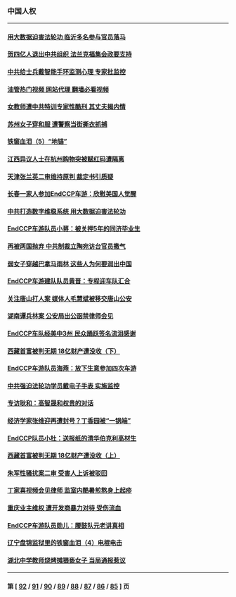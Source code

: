 ### 中国人权
---
#### [用大数据迫害法轮功 临沂多名参与官员落马](../../pages/ncid278/n13803374.md?08170045) 
#### [贺四亿人退出中共组织 法兰克福集会政要支持](../../pages/ncid278/n13803117.md?08170045) 
#### [中共给士兵戴智能手环监测心理 专家批监控](../../pages/ncid278/n13803076.md?08170045) 
#### [油管热门视频 网站代理 翻墙必看视频](http://209.222.30.114:81/youtube.html?08170045)
#### [女教师遭中共特训专家性酷刑 其丈夫揭内情](../../pages/ncid278/n13802924.md?08170045) 
#### [苏州女子穿和服 遭警察当街撕衣抓捕](../../pages/ncid278/n13802941.md?08170045) 
#### [铁窗血泪（5）“地锚”](../../pages/ncid278/n13801004.md?08170045) 
#### [江西异议人士在杭州购物突被赋红码遭隔离](../../pages/ncid278/n13802167.md?08170045) 
#### [天津张兰英二审维持原判 裁定书引质疑](../../pages/ncid278/n13802123.md?08170045) 
#### [长春一家人参加EndCCP车游：欣慰美国人觉醒](../../pages/ncid278/n13801543.md?08170045) 
#### [中共打造数字维稳系统 用大数据迫害法轮功](../../pages/ncid278/n13799087.md?08170045) 
#### [EndCCP车游队员小蒋：被关押5年的同济毕业生](../../pages/ncid278/n13801538.md?08170045) 
#### [再被两国抛弃 中共制裁立陶宛访台官员撒气](../../pages/ncid278/n13801476.md?08170045) 
#### [弱女子穿越巴拿马雨林 这些人为何要润出中国](../../pages/ncid278/n13801261.md?08170045) 
#### [EndCCP车游建队队员黄晋：专程迎车队汇合](../../pages/ncid278/n13800298.md?08170045) 
#### [关注唐山打人案 媒体人毛慧斌被移交唐山公安](../../pages/ncid278/n13801163.md?08170045) 
#### [湖南谭兵林案 公安局出公函禁律师会见](../../pages/ncid278/n13801154.md?08170045) 
#### [EndCCP车队经美中3州 民众踊跃签名流泪感谢](../../pages/ncid278/n13800967.md?08170045) 
#### [西藏首富被判无期 18亿财产遭没收（下）](../../pages/ncid278/n13800872.md?08170045) 
#### [EndCCP车游队员海燕：放下生意参加四次车游](../../pages/ncid278/n13800772.md?08170045) 
#### [中共强迫法轮功学员戴电子手表 实施监控](../../pages/ncid278/n13800403.md?08170045) 
#### [专访耿和：高智晟和权贵的对话](../../pages/ncid278/n13800480.md?08170045) 
#### [经济学家张维迎再遭封号？丁香园被“一锅端”](../../pages/ncid278/n13800289.md?08170045) 
#### [EndCCP队员小杜：送报纸的清华伯克利高材生](../../pages/ncid278/n13800311.md?08170045) 
#### [西藏首富被判无期 18亿财产遭没收（上）](../../pages/ncid278/n13800374.md?08170045) 
#### [朱军性骚扰案二审 受害人上诉被驳回](../../pages/ncid278/n13800163.md?08170045) 
#### [丁家喜视频会见律师 监室内酷暑煎熬身上起疹](../../pages/ncid278/n13800157.md?08170045) 
#### [重庆业主维权 遭开发商暴力对待 受伤流血](../../pages/ncid278/n13800230.md?08170045) 
#### [EndCCP车游队员勋儿：腰鼓队元老讲真相](../../pages/ncid278/n13799669.md?08170045) 
#### [辽宁盘锦监狱里的铁窗血泪（4）电棍电击](../../pages/ncid278/n13798789.md?08170045) 
#### [湖北中学教师烧烤摊猥亵女子 当局通报惹议](../../pages/ncid278/n13799580.md?08170045) 

---
#### 第 [ [92](./92.md?08170045) / [91](./91.md?08170045) / [90](./90.md?08170045) / [89](./89.md?08170045) / [88](./88.md?08170045) / [87](./87.md?08170045) / [86](./86.md?08170045) / [85](./85.md?08170045) ] 页
